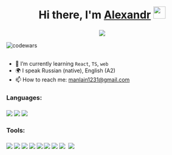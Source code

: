 <h1 align="center">Hi there, I'm <a href=# target="_blank">Alexandr</a> 
<img src="https://github.com/blackcater/blackcater/raw/main/images/Hi.gif" height="32"/></h1>
<h3 align="center"><a href="https://git.io/typing-svg"><img src="https://readme-typing-svg.demolab.com?font=Fira+Code&amp;size=26&amp;duration=3000&amp;pause=8000&amp;width=435&amp;lines=%F0%9D%94%BD%F0%9D%95%A3%F0%9D%95%A0%F0%9D%95%9F%F0%9D%95%A5-%F0%9D%94%BC%F0%9D%95%9F%F0%9D%95%95+%F0%9D%95%8A%F0%9D%95%A0%F0%9D%95%97%F0%9D%95%A5%F0%9D%95%A8%F0%9D%95%92%F0%9D%95%A3%F0%9D%95%96+%F0%9D%94%BC%F0%9D%95%9F%F0%9D%95%98%F0%9D%95%9A%F0%9D%95%9F%F0%9D%95%96%F0%9D%95%96%F0%9D%95%A3" style="max-width: 100%; alt="Typing SVG" /></a></h3>
  
![codewars](https://www.codewars.com/users/alexkhristsiuk/badges/large)
  
<ul>
  <li>🚀 I’m currently learning <code>React</code>, <code>TS</code>, <code>web</code></li>
  <li>🌍 I speak Russian (native), English (A2)</li>
  <li>📫 How to reach me: <a href="mailto:manlain1231@gmail.com">manlain1231@gmail.com</a></li>
</ul>
  
<h3>Languages:</h3>
<h3><a href="https://camo.githubusercontent.com/7cc1058944917e6c38254831770b62bac9e0668bece75cebda4c01c4a10106b2/68747470733a2f2f696d672e69636f6e73382e636f6d2f636f6c6f722f34382f6e756c6c2f68746d6c2d352d2d76312e706e67"><img src="https://camo.githubusercontent.com/7cc1058944917e6c38254831770b62bac9e0668bece75cebda4c01c4a10106b2/68747470733a2f2f696d672e69636f6e73382e636f6d2f636f6c6f722f34382f6e756c6c2f68746d6c2d352d2d76312e706e67" data-canonical-src="https://img.icons8.com/color/48/null/html-5--v1.png" style="max-width: 100%;"></a>
<a href="https://camo.githubusercontent.com/251a92d498ead3da304b0e64995e838d3725c15efc41f726db717c6f0af29c0a/68747470733a2f2f696d672e69636f6e73382e636f6d2f666c75656e63792f34382f6e756c6c2f637373332e706e67"><img src="https://camo.githubusercontent.com/251a92d498ead3da304b0e64995e838d3725c15efc41f726db717c6f0af29c0a/68747470733a2f2f696d672e69636f6e73382e636f6d2f666c75656e63792f34382f6e756c6c2f637373332e706e67" data-canonical-src="https://img.icons8.com/fluency/48/null/css3.png" style="max-width: 100%;"></a>
<a href="https://camo.githubusercontent.com/cc1405e5daa0860b9d94a6d101479031c9e6b3c5ab1b384e5f3c4957ccec8163/68747470733a2f2f696d672e69636f6e73382e636f6d2f636f6c6f722f34382f6e756c6c2f6a6176617363726970742d2d76312e706e67"><img src="https://camo.githubusercontent.com/cc1405e5daa0860b9d94a6d101479031c9e6b3c5ab1b384e5f3c4957ccec8163/68747470733a2f2f696d672e69636f6e73382e636f6d2f636f6c6f722f34382f6e756c6c2f6a6176617363726970742d2d76312e706e67" data-canonical-src="https://img.icons8.com/color/48/null/javascript--v1.png" style="max-width: 100%;"></a>
</h3>
<h3>Tools:</h3>
<h3 <a href="https://camo.githubusercontent.com/aed3c8c4c32430805e6fc32f5a2c102f3b1680c68929b9bdedaead589b3c31a2/68747470733a2f2f696d672e69636f6e73382e636f6d2f65787465726e616c2d74616c2d72657669766f2d636f6c6f722d74616c2d72657669766f2f34382f6e756c6c2f65787465726e616c2d72656163742d612d6a6176617363726970742d6c6962726172792d666f722d6275696c64696e672d757365722d696e74657266616365732d6c6f676f2d636f6c6f722d74616c2d72657669766f2e706e67"><img src="https://camo.githubusercontent.com/aed3c8c4c32430805e6fc32f5a2c102f3b1680c68929b9bdedaead589b3c31a2/68747470733a2f2f696d672e69636f6e73382e636f6d2f65787465726e616c2d74616c2d72657669766f2d636f6c6f722d74616c2d72657669766f2f34382f6e756c6c2f65787465726e616c2d72656163742d612d6a6176617363726970742d6c6962726172792d666f722d6275696c64696e672d757365722d696e74657266616365732d6c6f676f2d636f6c6f722d74616c2d72657669766f2e706e67" data-canonical-src="https://img.icons8.com/external-tal-revivo-color-tal-revivo/48/null/external-react-a-javascript-library-for-building-user-interfaces-logo-color-tal-revivo.png" style="max-width: 100%;"></a>
<a href="https://camo.githubusercontent.com/4e760e13dcb959d56a3edc02d3ceeaa4a9bbdd5cdd2882a5898f1c9e4ad4e9fd/68747470733a2f2f696d672e69636f6e73382e636f6d2f636f6c6f722f34382f6e756c6c2f72656475782e706e67"><img src="https://camo.githubusercontent.com/4e760e13dcb959d56a3edc02d3ceeaa4a9bbdd5cdd2882a5898f1c9e4ad4e9fd/68747470733a2f2f696d672e69636f6e73382e636f6d2f636f6c6f722f34382f6e756c6c2f72656475782e706e67" data-canonical-src="https://img.icons8.com/color/48/null/redux.png" style="max-width: 100%;"></a>
<a href="https://camo.githubusercontent.com/7b19bc601ca091dad09ac82e810a4e2dd6e4597025d0be8532d2384f954cb3fc/68747470733a2f2f696d672e69636f6e73382e636f6d2f636f6c6f722f34382f6e756c6c2f6669676d612d2d76312e706e67"><img src="https://camo.githubusercontent.com/7b19bc601ca091dad09ac82e810a4e2dd6e4597025d0be8532d2384f954cb3fc/68747470733a2f2f696d672e69636f6e73382e636f6d2f636f6c6f722f34382f6e756c6c2f6669676d612d2d76312e706e67" data-canonical-src="https://img.icons8.com/color/48/null/figma--v1.png" style="max-width: 100%;"></a>
<a href="https://camo.githubusercontent.com/1b22b8afe9902a52eaa22efe682ac499470b35f5563d5825a901a2d5fff85b42/68747470733a2f2f696d672e69636f6e73382e636f6d2f636f6c6f722f34382f6e756c6c2f76697375616c2d73747564696f2d636f64652d323031392e706e67"><img src="https://camo.githubusercontent.com/1b22b8afe9902a52eaa22efe682ac499470b35f5563d5825a901a2d5fff85b42/68747470733a2f2f696d672e69636f6e73382e636f6d2f636f6c6f722f34382f6e756c6c2f76697375616c2d73747564696f2d636f64652d323031392e706e67" data-canonical-src="https://img.icons8.com/color/48/null/visual-studio-code-2019.png" style="max-width: 100%;"></a>
<a href="https://camo.githubusercontent.com/93e70d401ae1b9a634c01cf6df120143005b34ccc2e14f7f6ae8255caa3f43ee/68747470733a2f2f696d672e69636f6e73382e636f6d2f636f6c6f722f34382f6e756c6c2f6769742e706e67"><img src="https://camo.githubusercontent.com/93e70d401ae1b9a634c01cf6df120143005b34ccc2e14f7f6ae8255caa3f43ee/68747470733a2f2f696d672e69636f6e73382e636f6d2f636f6c6f722f34382f6e756c6c2f6769742e706e67" data-canonical-src="https://img.icons8.com/color/48/null/git.png" style="max-width: 100%;"></a>
<a href="https://camo.githubusercontent.com/d66b4823e02a59dccf4b17cce3f418096eecaf5407e6ac736b492d0b13d6c29a/68747470733a2f2f696d672e69636f6e73382e636f6d2f636f6c6f722f34382f6e756c6c2f736173732d6176617461722e706e67"><img src="https://camo.githubusercontent.com/d66b4823e02a59dccf4b17cce3f418096eecaf5407e6ac736b492d0b13d6c29a/68747470733a2f2f696d672e69636f6e73382e636f6d2f636f6c6f722f34382f6e756c6c2f736173732d6176617461722e706e67" data-canonical-src="https://img.icons8.com/color/48/null/sass-avatar.png" style="max-width: 100%;"></a>
<a href="https://camo.githubusercontent.com/05a108a05bc006c13e8786c6433f14050c919b4db84c64206d9ffadd51486a96/68747470733a2f2f696d672e69636f6e73382e636f6d2f636f6c6f722f34382f6e756c6c2f7765627061636b2e706e67"><img src="https://camo.githubusercontent.com/05a108a05bc006c13e8786c6433f14050c919b4db84c64206d9ffadd51486a96/68747470733a2f2f696d672e69636f6e73382e636f6d2f636f6c6f722f34382f6e756c6c2f7765627061636b2e706e67" data-canonical-src="https://img.icons8.com/color/48/null/webpack.png" style="max-width: 100%;"></a>
<a href="https://camo.githubusercontent.com/c83b14ec36f03ebba4f1cec55eb79152708936d473fd5bc6a6329747d4360d87/68747470733a2f2f696d672e69636f6e73382e636f6d2f636f6c6f722f34382f6e756c6c2f626f6f7473747261702e706e67"><img src="https://camo.githubusercontent.com/c83b14ec36f03ebba4f1cec55eb79152708936d473fd5bc6a6329747d4360d87/68747470733a2f2f696d672e69636f6e73382e636f6d2f636f6c6f722f34382f6e756c6c2f626f6f7473747261702e706e67" data-canonical-src="https://img.icons8.com/color/48/null/bootstrap.png" style="max-width: 100%;"></a> 
<a href="https://camo.githubusercontent.com/977e24cf07a82e89bf90883ce1b5eab927e2f18f202d3b47d1910f599c7da5cc/68747470733a2f2f696d672e69636f6e73382e636f6d2f65787465726e616c2d74616c2d72657669766f2d636f6c6f722d74616c2d72657669766f2f34382f6e756c6c2f65787465726e616c2d67756c702d616e2d6f70656e2d736f757263652d6a6176617363726970742d746f6f6c6b69742d62792d6672616374616c2d696e6e6f766174696f6e732d6c6f676f2d636f6c6f722d74616c2d72657669766f2e706e67"><img src="https://camo.githubusercontent.com/977e24cf07a82e89bf90883ce1b5eab927e2f18f202d3b47d1910f599c7da5cc/68747470733a2f2f696d672e69636f6e73382e636f6d2f65787465726e616c2d74616c2d72657669766f2d636f6c6f722d74616c2d72657669766f2f34382f6e756c6c2f65787465726e616c2d67756c702d616e2d6f70656e2d736f757263652d6a6176617363726970742d746f6f6c6b69742d62792d6672616374616c2d696e6e6f766174696f6e732d6c6f676f2d636f6c6f722d74616c2d72657669766f2e706e67" data-canonical-src="https://img.icons8.com/external-tal-revivo-color-tal-revivo/48/null/external-gulp-an-open-source-javascript-toolkit-by-fractal-innovations-logo-color-tal-revivo.png" style="max-width: 100%;"></a>
</h3>
<!--
**alexkhristsiuk/alexkhristsiuk** is a ✨ _special_ ✨ repository because its `README.md` (this file) appears on your GitHub profile.

Here are some ideas to get you started:

- 🔭 I’m currently working on ...
- 🌱 I’m currently learning ...
- 👯 I’m looking to collaborate on ...
- 🤔 I’m looking for help with ...
- 💬 Ask me about ...
- 📫 How to reach me: ...
- 😄 Pronouns: ...
- ⚡ Fun fact: ...
-->
